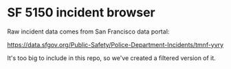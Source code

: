 # SF 5150 incident browser

Raw incident data comes from San Francisco data portal:

https://data.sfgov.org/Public-Safety/Police-Department-Incidents/tmnf-yvry

It's too big to include in this repo, so we've created a filtered version of it.

